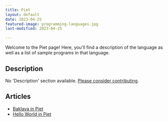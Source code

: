 ```yaml
---
title: Piet
layout: default
date: 2023-04-25
featured-image: programming-languages.jpg
last-modified: 2023-04-25

---
```


Welcome to the Piet page! Here, you'll find a description of the language as well as a list of sample programs in that language.

## Description

No 'Description' section available. [Please consider contributing](https://github.com/TheRenegadeCoder/sample-programs-website).

## Articles

- [Baklava in Piet](https://rzuckerm.github.io/sample-programs-website-copy/projects/baklava/piet)
- [Hello World in Piet](https://rzuckerm.github.io/sample-programs-website-copy/projects/hello-world/piet)